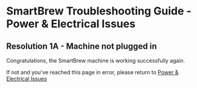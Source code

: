 # SmartBrew Troubleshooting Guide - Power & Electrical Issues

## Resolution 1A - Machine not plugged in

Congratulations, the SmartBrew machine is working successfully again.

If not and you've reached this page in error, please return to [Power & Electrical Issues](/power/index.md)